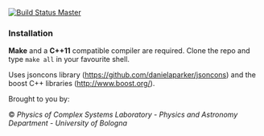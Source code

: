 [![Build Status Master](https://travis-ci.org/physycom/histograms.png?branch=master)](https://travis-ci.org/physycom/data_tools "master")


### Installation
**Make** and a **C++11** compatible compiler are required. Clone the repo and type ``make all`` in your favourite shell.

Uses jsoncons library (https://github.com/danielaparker/jsoncons) and the boost C++ libraries (http://www.boost.org/).

Brought to you by:

&copy; _Physics of Complex Systems Laboratory - Physics and Astronomy Department - University of Bologna_
